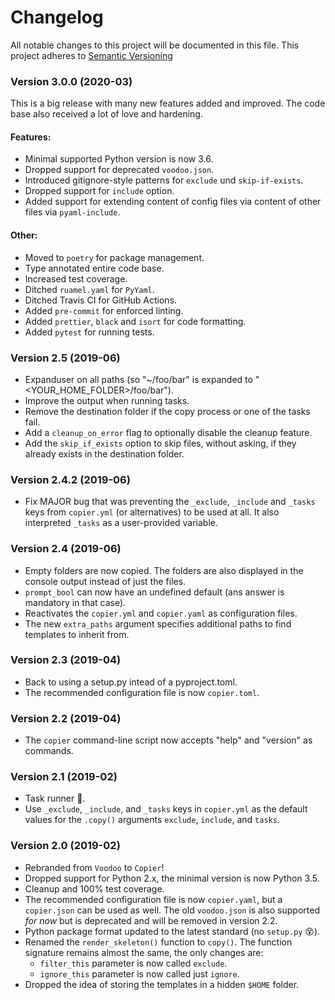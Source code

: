 # Changelog

All notable changes to this project will be documented in this file.
This project adheres to [Semantic Versioning](https://semver.org/spec/v2.0.0.html)

### Version 3.0.0 (2020-03)

This is a big release with many new features added and improved.
The code base also received a lot of love and hardening.

#### Features:

- Minimal supported Python version is now 3.6.
- Dropped support for deprecated `voodoo.json`.
- Introduced gitignore-style patterns for `exclude` und `skip-if-exists`.
- Dropped support for `include` option.
- Added support for extending content of config files via content of other files via `pyaml-include`.

#### Other:

- Moved to `poetry` for package management.
- Type annotated entire code base.
- Increased test coverage.
- Ditched `ruamel.yaml` for `PyYaml`.
- Ditched Travis CI for GitHub Actions.
- Added `pre-commit` for enforced linting.
- Added `prettier`, `black` and `isort` for code formatting.
- Added `pytest` for running tests.

### Version 2.5 (2019-06)

- Expanduser on all paths (so "~/foo/bar" is expanded to "<YOUR_HOME_FOLDER>/foo/bar").
- Improve the output when running tasks.
- Remove the destination folder if the copy process or one of the tasks fail.
- Add a `cleanup_on_error` flag to optionally disable the cleanup feature.
- Add the `skip_if_exists` option to skip files, without asking, if they already exists in the destination folder.

### Version 2.4.2 (2019-06)

- Fix MAJOR bug that was preventing the `_exclude`, `_include` and `_tasks` keys from
  `copier.yml` (or alternatives) to be used at all. It also interpreted `_tasks` as
  a user-provided variable.

### Version 2.4 (2019-06)

- Empty folders are now copied. The folders are also displayed in the console output
  instead of just the files.
- `prompt_bool` can now have an undefined default (ans answer is mandatory in that case).
- Reactivates the `copier.yml` and `copier.yaml` as configuration files.
- The new `extra_paths` argument specifies additional paths to find templates to inherit from.

### Version 2.3 (2019-04)

- Back to using a setup.py intead of a pyproject.toml.
- The recommended configuration file is now `copier.toml`.

### Version 2.2 (2019-04)

- The `copier` command-line script now accepts "help" and "version" as commands.

### Version 2.1 (2019-02)

- Task runner 🎉.
- Use `_exclude`, `_include`, and `_tasks` keys in `copier.yml` as the default
  values for the `.copy()` arguments `exclude`, `include`, and `tasks`.

### Version 2.0 (2019-02)

- Rebranded from `Voodoo` to `Copier`!
- Dropped support for Python 2.x, the minimal version is now Python 3.5.
- Cleanup and 100% test coverage.
- The recommended configuration file is now `copier.yaml`, but a `copier.json`
  can be used as well. The old `voodoo.json` is also supported _for now_ but is
  deprecated and will be removed in version 2.2.
- Python package format updated to the latest standard (no `setup.py` 😵).
- Renamed the `render_skeleton()` function to `copy()`. The function signature remains
  almost the same, the only changes are:
  - `filter_this` parameter is now called `exclude`.
  - `ignore_this` parameter is now called just `ignore`.
- Dropped the idea of storing the templates in a hidden `$HOME` folder.
